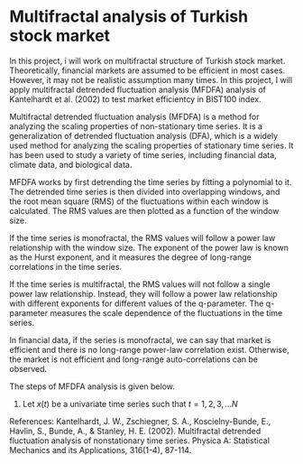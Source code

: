 # Multifractal analysis of Turkish stock market

In this project, i will work on multifractal structure of Turkish stock market. Theoretically, financial markets are assumed to be efficient in most cases. However, it may not be realistic assumption many times. In this project, I will apply multifractal detrended fluctuation analysis (MFDFA) analysis of Kantelhardt et al. (2002) to test market efficientcy in BIST100 index.

Multifractal detrended fluctuation analysis (MFDFA) is a method for analyzing the scaling properties of non-stationary time series. It is a generalization of detrended fluctuation analysis (DFA), which is a widely used method for analyzing the scaling properties of stationary time series. It has been used to study a variety of time series, including financial data, climate data, and biological data.

MFDFA works by first detrending the time series by fitting a polynomial to it. The detrended time series is then divided into overlapping windows, and the root mean square (RMS) of the fluctuations within each window is calculated. The RMS values are then plotted as a function of the window size.

If the time series is monofractal, the RMS values will follow a power law relationship with the window size. The exponent of the power law is known as the Hurst exponent, and it measures the degree of long-range correlations in the time series.

If the time series is multifractal, the RMS values will not follow a single power law relationship. Instead, they will follow a power law relationship with different exponents for different values of the q-parameter. The q-parameter measures the scale dependence of the fluctuations in the time series.

In financial data, if the series is monofractal, we can say that market is efficient and there is no long-range power-law correlation exist. Otherwise, the market is not efficient and long-range auto-correlations can be observed.

The steps of MFDFA analysis is given below.

1) Let $x(t)$ be a univariate time series such that $t=1,2,3,...N$

References:
Kantelhardt, J. W., Zschiegner, S. A., Koscielny-Bunde, E., Havlin, S., Bunde, A., & Stanley, H. E. (2002). Multifractal detrended fluctuation analysis of nonstationary time series. Physica A: Statistical Mechanics and its Applications, 316(1-4), 87-114.
